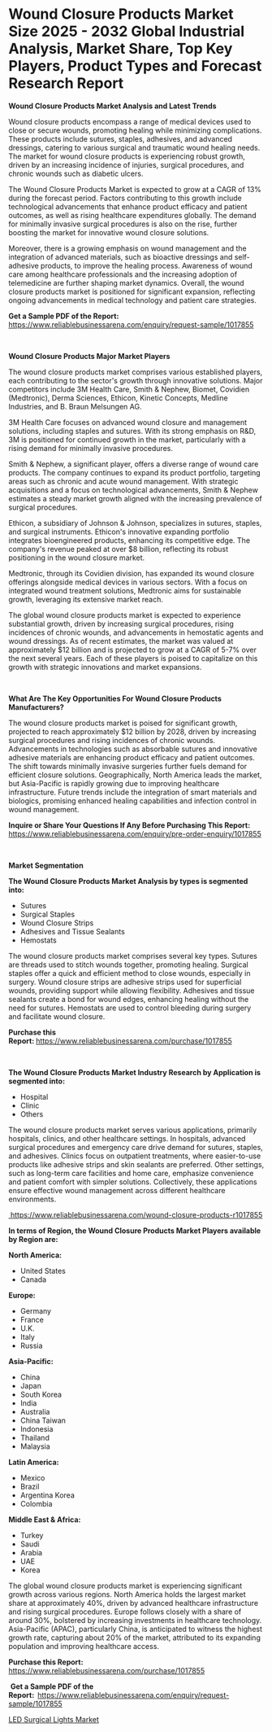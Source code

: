 <p><h1>Wound Closure Products Market Size 2025 - 2032 Global Industrial Analysis, Market Share, Top Key Players, Product Types and Forecast Research Report</h1></p><p><strong>Wound Closure Products Market Analysis and Latest Trends</strong></p>
<p><p>Wound closure products encompass a range of medical devices used to close or secure wounds, promoting healing while minimizing complications. These products include sutures, staples, adhesives, and advanced dressings, catering to various surgical and traumatic wound healing needs. The market for wound closure products is experiencing robust growth, driven by an increasing incidence of injuries, surgical procedures, and chronic wounds such as diabetic ulcers.</p><p>The Wound Closure Products Market is expected to grow at a CAGR of 13% during the forecast period. Factors contributing to this growth include technological advancements that enhance product efficacy and patient outcomes, as well as rising healthcare expenditures globally. The demand for minimally invasive surgical procedures is also on the rise, further boosting the market for innovative wound closure solutions. </p><p>Moreover, there is a growing emphasis on wound management and the integration of advanced materials, such as bioactive dressings and self-adhesive products, to improve the healing process. Awareness of wound care among healthcare professionals and the increasing adoption of telemedicine are further shaping market dynamics. Overall, the wound closure products market is positioned for significant expansion, reflecting ongoing advancements in medical technology and patient care strategies.</p></p>
<p><strong>Get a Sample PDF of the Report:&nbsp;</strong> <a href="https://www.reliablebusinessarena.com/enquiry/request-sample/1017855?utm_campaign=2133&utm_medium=2&utm_source=Github&utm_content=ia&utm_term=03032025&utm_id=wound-closure-products">https://www.reliablebusinessarena.com/enquiry/request-sample/1017855</a></p>
<p>&nbsp;</p>
<p><strong>Wound Closure Products Major Market Players</strong></p>
<p><p>The wound closure products market comprises various established players, each contributing to the sector's growth through innovative solutions. Major competitors include 3M Health Care, Smith & Nephew, Biomet, Covidien (Medtronic), Derma Sciences, Ethicon, Kinetic Concepts, Medline Industries, and B. Braun Melsungen AG.</p><p>3M Health Care focuses on advanced wound closure and management solutions, including staples and sutures. With its strong emphasis on R&D, 3M is positioned for continued growth in the market, particularly with a rising demand for minimally invasive procedures.</p><p>Smith & Nephew, a significant player, offers a diverse range of wound care products. The company continues to expand its product portfolio, targeting areas such as chronic and acute wound management. With strategic acquisitions and a focus on technological advancements, Smith & Nephew estimates a steady market growth aligned with the increasing prevalence of surgical procedures.</p><p>Ethicon, a subsidiary of Johnson & Johnson, specializes in sutures, staples, and surgical instruments. Ethicon's innovative expanding portfolio integrates bioengineered products, enhancing its competitive edge. The company's revenue peaked at over $8 billion, reflecting its robust positioning in the wound closure market.</p><p>Medtronic, through its Covidien division, has expanded its wound closure offerings alongside medical devices in various sectors. With a focus on integrated wound treatment solutions, Medtronic aims for sustainable growth, leveraging its extensive market reach.</p><p>The global wound closure products market is expected to experience substantial growth, driven by increasing surgical procedures, rising incidences of chronic wounds, and advancements in hemostatic agents and wound dressings. As of recent estimates, the market was valued at approximately $12 billion and is projected to grow at a CAGR of 5-7% over the next several years. Each of these players is poised to capitalize on this growth with strategic innovations and market expansions.</p></p>
<p>&nbsp;</p>
<p><strong>What Are The Key Opportunities For Wound Closure Products Manufacturers?</strong></p>
<p><p>The wound closure products market is poised for significant growth, projected to reach approximately $12 billion by 2028, driven by increasing surgical procedures and rising incidences of chronic wounds. Advancements in technologies such as absorbable sutures and innovative adhesive materials are enhancing product efficacy and patient outcomes. The shift towards minimally invasive surgeries further fuels demand for efficient closure solutions. Geographically, North America leads the market, but Asia-Pacific is rapidly growing due to improving healthcare infrastructure. Future trends include the integration of smart materials and biologics, promising enhanced healing capabilities and infection control in wound management.</p></p>
<p><strong>Inquire or Share Your Questions If Any Before Purchasing This Report:</strong> <a href="https://www.reliablebusinessarena.com/enquiry/pre-order-enquiry/1017855?utm_campaign=2133&utm_medium=2&utm_source=Github&utm_content=ia&utm_term=03032025&utm_id=wound-closure-products">https://www.reliablebusinessarena.com/enquiry/pre-order-enquiry/1017855</a></p>
<p>&nbsp;</p>
<p><strong>Market Segmentation</strong></p>
<p><strong>The Wound Closure Products Market Analysis by types is segmented into:</strong></p>
<p><ul><li>Sutures</li><li>Surgical Staples</li><li>Wound Closure Strips</li><li>Adhesives and Tissue Sealants</li><li>Hemostats</li></ul></p>
<p><p>The wound closure products market comprises several key types. Sutures are threads used to stitch wounds together, promoting healing. Surgical staples offer a quick and efficient method to close wounds, especially in surgery. Wound closure strips are adhesive strips used for superficial wounds, providing support while allowing flexibility. Adhesives and tissue sealants create a bond for wound edges, enhancing healing without the need for sutures. Hemostats are used to control bleeding during surgery and facilitate wound closure.</p></p>
<p><strong>Purchase this Report:&nbsp;</strong><a href="https://www.reliablebusinessarena.com/purchase/1017855?utm_campaign=2133&utm_medium=2&utm_source=Github&utm_content=ia&utm_term=03032025&utm_id=wound-closure-products">https://www.reliablebusinessarena.com/purchase/1017855</a></p>
<p>&nbsp;</p>
<p><strong>The Wound Closure Products Market Industry Research by Application is segmented into:</strong></p>
<p><ul><li>Hospital</li><li>Clinic</li><li>Others</li></ul></p>
<p><p>The wound closure products market serves various applications, primarily hospitals, clinics, and other healthcare settings. In hospitals, advanced surgical procedures and emergency care drive demand for sutures, staples, and adhesives. Clinics focus on outpatient treatments, where easier-to-use products like adhesive strips and skin sealants are preferred. Other settings, such as long-term care facilities and home care, emphasize convenience and patient comfort with simpler solutions. Collectively, these applications ensure effective wound management across different healthcare environments.</p></p>
<p><a href="https://www.reliablebusinessarena.com/wound-closure-products-r1017855?utm_campaign=2133&utm_medium=2&utm_source=Github&utm_content=ia&utm_term=03032025&utm_id=wound-closure-products">&nbsp;https://www.reliablebusinessarena.com/wound-closure-products-r1017855</a></p>
<p><strong>In terms of Region, the Wound Closure Products Market Players available by Region are:</strong></p>
<p>
    <p> <strong> North America: </strong>
        <ul>
            <li>United States</li>
            <li>Canada</li>
        </ul>
        </p> 
    <p> <strong> Europe: </strong>
        <ul>
            <li>Germany</li>
            <li>France</li>
            <li>U.K.</li>
            <li>Italy</li>
            <li>Russia</li>
        </ul>
        </p> 
    <p> <strong> Asia-Pacific: </strong>
        <ul>
            <li>China</li>
            <li>Japan</li>
            <li>South Korea</li>
            <li>India</li>
            <li>Australia</li>
            <li>China Taiwan</li>
            <li>Indonesia</li>
            <li>Thailand</li>
            <li>Malaysia</li>
        </ul>
        </p> 
    <p> <strong> Latin America: </strong>
        <ul>
            <li>Mexico</li>
            <li>Brazil</li>
            <li>Argentina Korea</li>
            <li>Colombia</li>
        </ul>
        </p> 
    <p> <strong> Middle East & Africa: </strong>
        <ul>
            <li>Turkey</li>
            <li>Saudi</li>
            <li>Arabia</li>
            <li>UAE</li>
            <li>Korea</li>
        </ul>
    </p>
    </p>
<p><p>The global wound closure products market is experiencing significant growth across various regions. North America holds the largest market share at approximately 40%, driven by advanced healthcare infrastructure and rising surgical procedures. Europe follows closely with a share of around 30%, bolstered by increasing investments in healthcare technology. Asia-Pacific (APAC), particularly China, is anticipated to witness the highest growth rate, capturing about 20% of the market, attributed to its expanding population and improving healthcare access.</p></p>
<p><strong>Purchase this Report: </strong><a href="https://www.reliablebusinessarena.com/purchase/1017855?utm_campaign=2133&utm_medium=2&utm_source=Github&utm_content=ia&utm_term=03032025&utm_id=wound-closure-products">https://www.reliablebusinessarena.com/purchase/1017855</a></p>
<p>&nbsp;<strong>Get a Sample PDF of the Report:&nbsp;&nbsp;</strong><a href="https://www.reliablebusinessarena.com/enquiry/request-sample/1017855?utm_campaign=2133&utm_medium=2&utm_source=Github&utm_content=ia&utm_term=03032025&utm_id=wound-closure-products">https://www.reliablebusinessarena.com/enquiry/request-sample/1017855</a></p>
<p><strong></strong></p>
<p><p><a href="https://github.com/curinbucan9/Market-Research-Report-List-1/blob/main/led-surgical-lights-market.md?utm_campaign=2133&utm_medium=2&utm_source=Github&utm_content=ia&utm_term=03032025&utm_id=wound-closure-products">LED Surgical Lights Market</a></p></p>